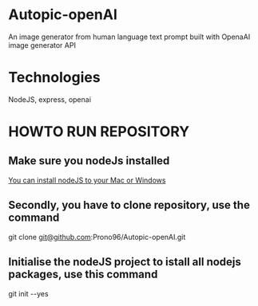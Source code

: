 # Autopic-openAI
An image generator from human language text prompt built with OpenaAI image generator API

# Technologies
NodeJS, express, openai

# HOWTO RUN REPOSITORY
## Make sure you nodeJs installed 
[You can install nodeJS to your Mac or Windows](https://nodejs.org/en/download/)

## Secondly, you have to clone repository, use the command
git clone git@github.com:Prono96/Autopic-openAI.git

## Initialise the nodeJS project to istall all nodejs packages, use this command
git init --yes

